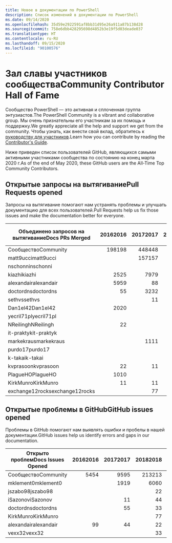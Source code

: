 ```yaml
---
title: Новое в документации по PowerShell
description: Список изменений в документации по PowerShell
ms.date: 09/14/2020
ms.openlocfilehash: 35d59e2922591af8bb31d95e26a911a87b138d28
ms.sourcegitcommit: 758e6dbb428295698d4852b3e19f5d03deade037
ms.translationtype: HT
ms.contentlocale: ru-RU
ms.lasthandoff: 09/15/2020
ms.locfileid: "90100576"
---
```

# <a name="community-contributor-hall-of-fame"></a><span data-ttu-id="7a56d-103">Зал славы участников сообщества</span><span class="sxs-lookup"><span data-stu-id="7a56d-103">Community Contributor Hall of Fame</span></span>

<span data-ttu-id="7a56d-104">Сообщество PowerShell — это активная и сплоченная группа энтузиастов.</span><span class="sxs-lookup"><span data-stu-id="7a56d-104">The PowerShell Community is a vibrant and collaborative group.</span></span> <span data-ttu-id="7a56d-105">Мы очень признательны его участникам за их помощь и поддержку.</span><span class="sxs-lookup"><span data-stu-id="7a56d-105">We greatly appreciate all the help and support we get from the community.</span></span> <span data-ttu-id="7a56d-106">Чтобы узнать, как внести свой вклад, обратитесь к [руководству для участников][contrib].</span><span class="sxs-lookup"><span data-stu-id="7a56d-106">Learn how you can contribute by reading the [Contributor's Guide][contrib].</span></span>

<span data-ttu-id="7a56d-107">Ниже приведен список пользователей GitHub, являющихся самыми активными участниками сообщества по состоянию на конец марта 2020 г.</span><span class="sxs-lookup"><span data-stu-id="7a56d-107">As of the end of May 2020, these GitHub users are the All-Time Top Community Contributors.</span></span>

## <a name="pull-requests-opened"></a><span data-ttu-id="7a56d-108">Открытые запросы на вытягивание</span><span class="sxs-lookup"><span data-stu-id="7a56d-108">Pull Requests opened</span></span>

<span data-ttu-id="7a56d-109">Запросы на вытягивание помогают нам устранять проблемы и улучшать документацию для всех пользователей.</span><span class="sxs-lookup"><span data-stu-id="7a56d-109">Pull Requests help us fix those issues and make the documentation better for everyone.</span></span>

| <span data-ttu-id="7a56d-110">Объединено запросов на вытягивание</span><span class="sxs-lookup"><span data-stu-id="7a56d-110">Docs PRs Merged</span></span> | <span data-ttu-id="7a56d-111">2016</span><span class="sxs-lookup"><span data-stu-id="7a56d-111">2016</span></span> | <span data-ttu-id="7a56d-112">2017</span><span class="sxs-lookup"><span data-stu-id="7a56d-112">2017</span></span> | <span data-ttu-id="7a56d-113">2018</span><span class="sxs-lookup"><span data-stu-id="7a56d-113">2018</span></span> | <span data-ttu-id="7a56d-114">2019</span><span class="sxs-lookup"><span data-stu-id="7a56d-114">2019</span></span> | <span data-ttu-id="7a56d-115">2020</span><span class="sxs-lookup"><span data-stu-id="7a56d-115">2020</span></span> | <span data-ttu-id="7a56d-116">Grand Total</span><span class="sxs-lookup"><span data-stu-id="7a56d-116">Grand Total</span></span> |
| --------------- | ---: | ---: | ---: | ---: | ---: | ----------: |
| <span data-ttu-id="7a56d-117">Сообщество</span><span class="sxs-lookup"><span data-stu-id="7a56d-117">Community</span></span>       |  <span data-ttu-id="7a56d-118">198</span><span class="sxs-lookup"><span data-stu-id="7a56d-118">198</span></span> |  <span data-ttu-id="7a56d-119">448</span><span class="sxs-lookup"><span data-stu-id="7a56d-119">448</span></span> |  <span data-ttu-id="7a56d-120">468</span><span class="sxs-lookup"><span data-stu-id="7a56d-120">468</span></span> |  <span data-ttu-id="7a56d-121">322</span><span class="sxs-lookup"><span data-stu-id="7a56d-121">322</span></span> |  <span data-ttu-id="7a56d-122">127</span><span class="sxs-lookup"><span data-stu-id="7a56d-122">127</span></span> |        <span data-ttu-id="7a56d-123">1566</span><span class="sxs-lookup"><span data-stu-id="7a56d-123">1566</span></span> |
| <span data-ttu-id="7a56d-124">matt9ucci</span><span class="sxs-lookup"><span data-stu-id="7a56d-124">matt9ucci</span></span>       |      |  <span data-ttu-id="7a56d-125">157</span><span class="sxs-lookup"><span data-stu-id="7a56d-125">157</span></span> |   <span data-ttu-id="7a56d-126">80</span><span class="sxs-lookup"><span data-stu-id="7a56d-126">80</span></span> |   <span data-ttu-id="7a56d-127">30</span><span class="sxs-lookup"><span data-stu-id="7a56d-127">30</span></span> |      |         <span data-ttu-id="7a56d-128">267</span><span class="sxs-lookup"><span data-stu-id="7a56d-128">267</span></span> |
| <span data-ttu-id="7a56d-129">nschonni</span><span class="sxs-lookup"><span data-stu-id="7a56d-129">nschonni</span></span>        |      |      |   <span data-ttu-id="7a56d-130">14</span><span class="sxs-lookup"><span data-stu-id="7a56d-130">14</span></span> |  <span data-ttu-id="7a56d-131">138</span><span class="sxs-lookup"><span data-stu-id="7a56d-131">138</span></span> |   <span data-ttu-id="7a56d-132">10</span><span class="sxs-lookup"><span data-stu-id="7a56d-132">10</span></span> |         <span data-ttu-id="7a56d-133">162</span><span class="sxs-lookup"><span data-stu-id="7a56d-133">162</span></span> |
| <span data-ttu-id="7a56d-134">kiazhi</span><span class="sxs-lookup"><span data-stu-id="7a56d-134">kiazhi</span></span>          |   <span data-ttu-id="7a56d-135">25</span><span class="sxs-lookup"><span data-stu-id="7a56d-135">25</span></span> |   <span data-ttu-id="7a56d-136">79</span><span class="sxs-lookup"><span data-stu-id="7a56d-136">79</span></span> |   <span data-ttu-id="7a56d-137">12</span><span class="sxs-lookup"><span data-stu-id="7a56d-137">12</span></span> |      |      |         <span data-ttu-id="7a56d-138">116</span><span class="sxs-lookup"><span data-stu-id="7a56d-138">116</span></span> |
| <span data-ttu-id="7a56d-139">alexandair</span><span class="sxs-lookup"><span data-stu-id="7a56d-139">alexandair</span></span>      |   <span data-ttu-id="7a56d-140">59</span><span class="sxs-lookup"><span data-stu-id="7a56d-140">59</span></span> |    <span data-ttu-id="7a56d-141">8</span><span class="sxs-lookup"><span data-stu-id="7a56d-141">8</span></span> |   <span data-ttu-id="7a56d-142">26</span><span class="sxs-lookup"><span data-stu-id="7a56d-142">26</span></span> |    <span data-ttu-id="7a56d-143">2</span><span class="sxs-lookup"><span data-stu-id="7a56d-143">2</span></span> |    <span data-ttu-id="7a56d-144">1</span><span class="sxs-lookup"><span data-stu-id="7a56d-144">1</span></span> |          <span data-ttu-id="7a56d-145">96</span><span class="sxs-lookup"><span data-stu-id="7a56d-145">96</span></span> |
| <span data-ttu-id="7a56d-146">doctordns</span><span class="sxs-lookup"><span data-stu-id="7a56d-146">doctordns</span></span>       |    <span data-ttu-id="7a56d-147">5</span><span class="sxs-lookup"><span data-stu-id="7a56d-147">5</span></span> |   <span data-ttu-id="7a56d-148">32</span><span class="sxs-lookup"><span data-stu-id="7a56d-148">32</span></span> |   <span data-ttu-id="7a56d-149">20</span><span class="sxs-lookup"><span data-stu-id="7a56d-149">20</span></span> |    <span data-ttu-id="7a56d-150">7</span><span class="sxs-lookup"><span data-stu-id="7a56d-150">7</span></span> |    <span data-ttu-id="7a56d-151">4</span><span class="sxs-lookup"><span data-stu-id="7a56d-151">4</span></span> |          <span data-ttu-id="7a56d-152">68</span><span class="sxs-lookup"><span data-stu-id="7a56d-152">68</span></span> |
| <span data-ttu-id="7a56d-153">sethvs</span><span class="sxs-lookup"><span data-stu-id="7a56d-153">sethvs</span></span>          |      |    <span data-ttu-id="7a56d-154">1</span><span class="sxs-lookup"><span data-stu-id="7a56d-154">1</span></span> |   <span data-ttu-id="7a56d-155">44</span><span class="sxs-lookup"><span data-stu-id="7a56d-155">44</span></span> |      |   <span data-ttu-id="7a56d-156">20</span><span class="sxs-lookup"><span data-stu-id="7a56d-156">20</span></span> |          <span data-ttu-id="7a56d-157">55</span><span class="sxs-lookup"><span data-stu-id="7a56d-157">55</span></span> |
| <span data-ttu-id="7a56d-158">Dan1el42</span><span class="sxs-lookup"><span data-stu-id="7a56d-158">Dan1el42</span></span>        |   <span data-ttu-id="7a56d-159">20</span><span class="sxs-lookup"><span data-stu-id="7a56d-159">20</span></span> |      |      |      |      |          <span data-ttu-id="7a56d-160">20</span><span class="sxs-lookup"><span data-stu-id="7a56d-160">20</span></span> |
| <span data-ttu-id="7a56d-161">yecril71pl</span><span class="sxs-lookup"><span data-stu-id="7a56d-161">yecril71pl</span></span>      |      |      |      |      |   <span data-ttu-id="7a56d-162">20</span><span class="sxs-lookup"><span data-stu-id="7a56d-162">20</span></span> |          <span data-ttu-id="7a56d-163">20</span><span class="sxs-lookup"><span data-stu-id="7a56d-163">20</span></span> |
| <span data-ttu-id="7a56d-164">NReilingh</span><span class="sxs-lookup"><span data-stu-id="7a56d-164">NReilingh</span></span>       |    <span data-ttu-id="7a56d-165">2</span><span class="sxs-lookup"><span data-stu-id="7a56d-165">2</span></span> |      |   <span data-ttu-id="7a56d-166">13</span><span class="sxs-lookup"><span data-stu-id="7a56d-166">13</span></span> |    <span data-ttu-id="7a56d-167">3</span><span class="sxs-lookup"><span data-stu-id="7a56d-167">3</span></span> |      |          <span data-ttu-id="7a56d-168">18</span><span class="sxs-lookup"><span data-stu-id="7a56d-168">18</span></span> |
| <span data-ttu-id="7a56d-169">it-praktyk</span><span class="sxs-lookup"><span data-stu-id="7a56d-169">it-praktyk</span></span>      |      |      |   <span data-ttu-id="7a56d-170">16</span><span class="sxs-lookup"><span data-stu-id="7a56d-170">16</span></span> |    <span data-ttu-id="7a56d-171">1</span><span class="sxs-lookup"><span data-stu-id="7a56d-171">1</span></span> |      |          <span data-ttu-id="7a56d-172">17</span><span class="sxs-lookup"><span data-stu-id="7a56d-172">17</span></span> |
| <span data-ttu-id="7a56d-173">markekraus</span><span class="sxs-lookup"><span data-stu-id="7a56d-173">markekraus</span></span>      |      |   <span data-ttu-id="7a56d-174">11</span><span class="sxs-lookup"><span data-stu-id="7a56d-174">11</span></span> |    <span data-ttu-id="7a56d-175">5</span><span class="sxs-lookup"><span data-stu-id="7a56d-175">5</span></span> |      |      |          <span data-ttu-id="7a56d-176">16</span><span class="sxs-lookup"><span data-stu-id="7a56d-176">16</span></span> |
| <span data-ttu-id="7a56d-177">purdo17</span><span class="sxs-lookup"><span data-stu-id="7a56d-177">purdo17</span></span>         |      |      |   <span data-ttu-id="7a56d-178">13</span><span class="sxs-lookup"><span data-stu-id="7a56d-178">13</span></span> |      |      |          <span data-ttu-id="7a56d-179">13</span><span class="sxs-lookup"><span data-stu-id="7a56d-179">13</span></span> |
| <span data-ttu-id="7a56d-180">k-takai</span><span class="sxs-lookup"><span data-stu-id="7a56d-180">k-takai</span></span>         |      |      |    <span data-ttu-id="7a56d-181">5</span><span class="sxs-lookup"><span data-stu-id="7a56d-181">5</span></span> |    <span data-ttu-id="7a56d-182">1</span><span class="sxs-lookup"><span data-stu-id="7a56d-182">1</span></span> |    <span data-ttu-id="7a56d-183">7</span><span class="sxs-lookup"><span data-stu-id="7a56d-183">7</span></span> |          <span data-ttu-id="7a56d-184">13</span><span class="sxs-lookup"><span data-stu-id="7a56d-184">13</span></span> |
| <span data-ttu-id="7a56d-185">kvprasoon</span><span class="sxs-lookup"><span data-stu-id="7a56d-185">kvprasoon</span></span>       |    <span data-ttu-id="7a56d-186">2</span><span class="sxs-lookup"><span data-stu-id="7a56d-186">2</span></span> |    <span data-ttu-id="7a56d-187">1</span><span class="sxs-lookup"><span data-stu-id="7a56d-187">1</span></span> |    <span data-ttu-id="7a56d-188">7</span><span class="sxs-lookup"><span data-stu-id="7a56d-188">7</span></span> |    <span data-ttu-id="7a56d-189">2</span><span class="sxs-lookup"><span data-stu-id="7a56d-189">2</span></span> |      |          <span data-ttu-id="7a56d-190">12</span><span class="sxs-lookup"><span data-stu-id="7a56d-190">12</span></span> |
| <span data-ttu-id="7a56d-191">PlagueHO</span><span class="sxs-lookup"><span data-stu-id="7a56d-191">PlagueHO</span></span>        |   <span data-ttu-id="7a56d-192">10</span><span class="sxs-lookup"><span data-stu-id="7a56d-192">10</span></span> |      |      |    <span data-ttu-id="7a56d-193">1</span><span class="sxs-lookup"><span data-stu-id="7a56d-193">1</span></span> |      |          <span data-ttu-id="7a56d-194">11</span><span class="sxs-lookup"><span data-stu-id="7a56d-194">11</span></span> |
| <span data-ttu-id="7a56d-195">KirkMunro</span><span class="sxs-lookup"><span data-stu-id="7a56d-195">KirkMunro</span></span>       |    <span data-ttu-id="7a56d-196">1</span><span class="sxs-lookup"><span data-stu-id="7a56d-196">1</span></span> |    <span data-ttu-id="7a56d-197">1</span><span class="sxs-lookup"><span data-stu-id="7a56d-197">1</span></span> |    <span data-ttu-id="7a56d-198">2</span><span class="sxs-lookup"><span data-stu-id="7a56d-198">2</span></span> |    <span data-ttu-id="7a56d-199">6</span><span class="sxs-lookup"><span data-stu-id="7a56d-199">6</span></span> |      |          <span data-ttu-id="7a56d-200">10</span><span class="sxs-lookup"><span data-stu-id="7a56d-200">10</span></span> |
| <span data-ttu-id="7a56d-201">exchange12rocks</span><span class="sxs-lookup"><span data-stu-id="7a56d-201">exchange12rocks</span></span> |      |    <span data-ttu-id="7a56d-202">7</span><span class="sxs-lookup"><span data-stu-id="7a56d-202">7</span></span> |    <span data-ttu-id="7a56d-203">3</span><span class="sxs-lookup"><span data-stu-id="7a56d-203">3</span></span> |      |      |          <span data-ttu-id="7a56d-204">10</span><span class="sxs-lookup"><span data-stu-id="7a56d-204">10</span></span> |

## <a name="github-issues-opened"></a><span data-ttu-id="7a56d-205">Открытые проблемы в GitHub</span><span class="sxs-lookup"><span data-stu-id="7a56d-205">GitHub issues opened</span></span>

<span data-ttu-id="7a56d-206">Проблемы в GitHub помогают нам выявлять ошибки и пробелы в нашей документации.</span><span class="sxs-lookup"><span data-stu-id="7a56d-206">GitHub issues help us identify errors and gaps in our documentation.</span></span>

| <span data-ttu-id="7a56d-207">Открыто проблем</span><span class="sxs-lookup"><span data-stu-id="7a56d-207">Docs Issues Opened</span></span> | <span data-ttu-id="7a56d-208">2016</span><span class="sxs-lookup"><span data-stu-id="7a56d-208">2016</span></span> | <span data-ttu-id="7a56d-209">2017</span><span class="sxs-lookup"><span data-stu-id="7a56d-209">2017</span></span> | <span data-ttu-id="7a56d-210">2018</span><span class="sxs-lookup"><span data-stu-id="7a56d-210">2018</span></span> | <span data-ttu-id="7a56d-211">2019</span><span class="sxs-lookup"><span data-stu-id="7a56d-211">2019</span></span> | <span data-ttu-id="7a56d-212">2020</span><span class="sxs-lookup"><span data-stu-id="7a56d-212">2020</span></span> | <span data-ttu-id="7a56d-213">Grand Total</span><span class="sxs-lookup"><span data-stu-id="7a56d-213">Grand Total</span></span> |
| ------------------ | ---: | ---: | ---: | ---: | ---: | ----------: |
| <span data-ttu-id="7a56d-214">Сообщество</span><span class="sxs-lookup"><span data-stu-id="7a56d-214">Community</span></span>          |   <span data-ttu-id="7a56d-215">54</span><span class="sxs-lookup"><span data-stu-id="7a56d-215">54</span></span> |   <span data-ttu-id="7a56d-216">95</span><span class="sxs-lookup"><span data-stu-id="7a56d-216">95</span></span> |  <span data-ttu-id="7a56d-217">213</span><span class="sxs-lookup"><span data-stu-id="7a56d-217">213</span></span> |  <span data-ttu-id="7a56d-218">575</span><span class="sxs-lookup"><span data-stu-id="7a56d-218">575</span></span> |  <span data-ttu-id="7a56d-219">420</span><span class="sxs-lookup"><span data-stu-id="7a56d-219">420</span></span> |        <span data-ttu-id="7a56d-220">1360</span><span class="sxs-lookup"><span data-stu-id="7a56d-220">1360</span></span> |
| <span data-ttu-id="7a56d-221">mklement0</span><span class="sxs-lookup"><span data-stu-id="7a56d-221">mklement0</span></span>          |      |   <span data-ttu-id="7a56d-222">19</span><span class="sxs-lookup"><span data-stu-id="7a56d-222">19</span></span> |   <span data-ttu-id="7a56d-223">60</span><span class="sxs-lookup"><span data-stu-id="7a56d-223">60</span></span> |   <span data-ttu-id="7a56d-224">56</span><span class="sxs-lookup"><span data-stu-id="7a56d-224">56</span></span> |   <span data-ttu-id="7a56d-225">46</span><span class="sxs-lookup"><span data-stu-id="7a56d-225">46</span></span> |         <span data-ttu-id="7a56d-226">181</span><span class="sxs-lookup"><span data-stu-id="7a56d-226">181</span></span> |
| <span data-ttu-id="7a56d-227">jszabo98</span><span class="sxs-lookup"><span data-stu-id="7a56d-227">jszabo98</span></span>           |      |      |    <span data-ttu-id="7a56d-228">2</span><span class="sxs-lookup"><span data-stu-id="7a56d-228">2</span></span> |   <span data-ttu-id="7a56d-229">15</span><span class="sxs-lookup"><span data-stu-id="7a56d-229">15</span></span> |    <span data-ttu-id="7a56d-230">6</span><span class="sxs-lookup"><span data-stu-id="7a56d-230">6</span></span> |          <span data-ttu-id="7a56d-231">23</span><span class="sxs-lookup"><span data-stu-id="7a56d-231">23</span></span> |
| <span data-ttu-id="7a56d-232">iSazonov</span><span class="sxs-lookup"><span data-stu-id="7a56d-232">iSazonov</span></span>           |      |    <span data-ttu-id="7a56d-233">1</span><span class="sxs-lookup"><span data-stu-id="7a56d-233">1</span></span> |    <span data-ttu-id="7a56d-234">4</span><span class="sxs-lookup"><span data-stu-id="7a56d-234">4</span></span> |   <span data-ttu-id="7a56d-235">10</span><span class="sxs-lookup"><span data-stu-id="7a56d-235">10</span></span> |    <span data-ttu-id="7a56d-236">7</span><span class="sxs-lookup"><span data-stu-id="7a56d-236">7</span></span> |          <span data-ttu-id="7a56d-237">22</span><span class="sxs-lookup"><span data-stu-id="7a56d-237">22</span></span> |
| <span data-ttu-id="7a56d-238">doctordns</span><span class="sxs-lookup"><span data-stu-id="7a56d-238">doctordns</span></span>          |      |    <span data-ttu-id="7a56d-239">5</span><span class="sxs-lookup"><span data-stu-id="7a56d-239">5</span></span> |    <span data-ttu-id="7a56d-240">3</span><span class="sxs-lookup"><span data-stu-id="7a56d-240">3</span></span> |    <span data-ttu-id="7a56d-241">5</span><span class="sxs-lookup"><span data-stu-id="7a56d-241">5</span></span> |    <span data-ttu-id="7a56d-242">4</span><span class="sxs-lookup"><span data-stu-id="7a56d-242">4</span></span> |          <span data-ttu-id="7a56d-243">17</span><span class="sxs-lookup"><span data-stu-id="7a56d-243">17</span></span> |
| <span data-ttu-id="7a56d-244">KirkMunro</span><span class="sxs-lookup"><span data-stu-id="7a56d-244">KirkMunro</span></span>          |      |      |    <span data-ttu-id="7a56d-245">7</span><span class="sxs-lookup"><span data-stu-id="7a56d-245">7</span></span> |    <span data-ttu-id="7a56d-246">7</span><span class="sxs-lookup"><span data-stu-id="7a56d-246">7</span></span> |    <span data-ttu-id="7a56d-247">1</span><span class="sxs-lookup"><span data-stu-id="7a56d-247">1</span></span> |          <span data-ttu-id="7a56d-248">15</span><span class="sxs-lookup"><span data-stu-id="7a56d-248">15</span></span> |
| <span data-ttu-id="7a56d-249">alexandair</span><span class="sxs-lookup"><span data-stu-id="7a56d-249">alexandair</span></span>         |    <span data-ttu-id="7a56d-250">9</span><span class="sxs-lookup"><span data-stu-id="7a56d-250">9</span></span> |    <span data-ttu-id="7a56d-251">4</span><span class="sxs-lookup"><span data-stu-id="7a56d-251">4</span></span> |    <span data-ttu-id="7a56d-252">2</span><span class="sxs-lookup"><span data-stu-id="7a56d-252">2</span></span> |      |      |          <span data-ttu-id="7a56d-253">15</span><span class="sxs-lookup"><span data-stu-id="7a56d-253">15</span></span> |
| <span data-ttu-id="7a56d-254">vexx32</span><span class="sxs-lookup"><span data-stu-id="7a56d-254">vexx32</span></span>             |      |      |    <span data-ttu-id="7a56d-255">3</span><span class="sxs-lookup"><span data-stu-id="7a56d-255">3</span></span> |   <span data-ttu-id="7a56d-256">11</span><span class="sxs-lookup"><span data-stu-id="7a56d-256">11</span></span> |      |          <span data-ttu-id="7a56d-257">14</span><span class="sxs-lookup"><span data-stu-id="7a56d-257">14</span></span> |

<!-- Link references -->
[contrib]: contributing/overview.md
